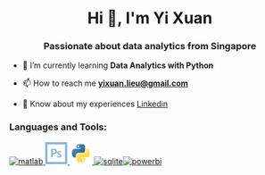 <h1 align="center">Hi 👋, I'm Yi Xuan</h1>
<h3 align="center">Passionate about data analytics from Singapore</h3>

- 🌱 I’m currently learning **Data Analytics with Python**

- 📫 How to reach me **yixuan.lieu@gmail.com**

- 📄 Know about my experiences [Linkedin](https://www.linkedin.com/in/yixuanlieu/)

<p align="left">
</p>

<h3 align="left">Languages and Tools:</h3>
<p align="left"> <a href="https://www.mathworks.com/" target="_blank" rel="noreferrer"> <img src="https://upload.wikimedia.org/wikipedia/commons/2/21/Matlab_Logo.png" alt="matlab" width="40" height="40"/> </a> <a href="https://www.photoshop.com/en" target="_blank" rel="noreferrer"> <img src="https://raw.githubusercontent.com/devicons/devicon/master/icons/photoshop/photoshop-line.svg" alt="photoshop" width="40" height="40"/> </a> <a href="https://www.python.org" target="_blank" rel="noreferrer"> <img src="https://raw.githubusercontent.com/devicons/devicon/master/icons/python/python-original.svg" alt="python" width="40" height="40"/> </a> <a href="https://www.sqlite.org/" target="_blank" rel="noreferrer"> <img src="https://www.vectorlogo.zone/logos/sqlite/sqlite-icon.svg" alt="sqlite" width="40" height="40"/><a href="https://logowik.com/microsoft-power-bi-vector-logo-7463.html"><img src="https://seeklogo.com/images/P/power-bi-icon-logo-E1B451ED39-seeklogo.com.png" alt="powerbi" width="30" height="40"></a> </a> </p>
